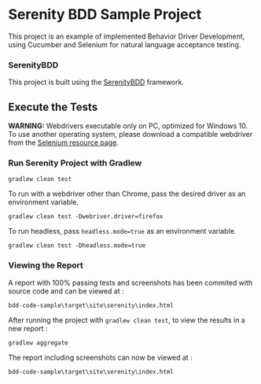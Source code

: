 # Serenity BDD Sample Project

This project is an example of implemented Behavior Driver Development, using Cucumber and Selenium for 
natural language acceptance testing.

### SerenityBDD 

This project is built using the [SerenityBDD](https://github.com/serenity-bdd/serenity-core) framework.

## Execute the Tests

__WARNING:__ Webdrivers executable only on PC, optimized for Windows 10. To use another operating system, please 
download a compatible webdriver from the [Selenium resource page](https://www.seleniumhq.org/download/).

### Run Serenity Project with Gradlew

	gradlew clean test

To run with a webdriver other than Chrome, pass the desired driver as an environment variable.

    gradlew clean test -Dwebriver.driver=firefox

To run headless, pass `headless.mode=true` as an environment variable.

    gradlew clean test -Dheadless.mode=true

### Viewing the Report

A report with 100% passing tests and screenshots has been commited with source code and can be viewed at :

    bdd-code-sample\target\site\serenity\index.html

After running the project with `gradlew clean test`, to view the results in a new report :

    gradlew aggregate

The report including screenshots can now be viewed at :

    bdd-code-sample\target\site\serenity\index.html
